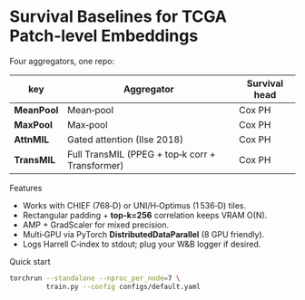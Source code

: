 
# Survival Baselines for TCGA Patch‑level Embeddings

Four aggregators, one repo:

| key | Aggregator | Survival head |
|-----|------------|---------------|
| **MeanPool** | Mean‑pool | Cox PH |
| **MaxPool** | Max‑pool | Cox PH |
| **AttnMIL** | Gated attention (Ilse 2018) | Cox PH |
| **TransMIL** | Full TransMIL (PPEG + top‑k corr + Transformer) | Cox PH |

Features
* Works with CHIEF (768‑D) or UNI/H‑Optimus (1 536‑D) tiles.
* Rectangular padding + **top‑k=256** correlation keeps VRAM O(N).
* AMP + GradScaler for mixed precision.
* Multi‑GPU via PyTorch **DistributedDataParallel** (8 GPU friendly).
* Logs Harrell C‑index to stdout; plug your W&B logger if desired.

Quick start
```bash
torchrun --standalone --nproc_per_node=7 \
         train.py --config configs/default.yaml
```
